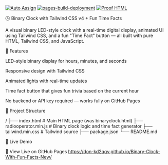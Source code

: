 [![Auto Assign](https://github.com/DON-KD2QQV/Binary-Clock-With-Fun-Facts-New/actions/workflows/auto-assign.yml/badge.svg?branch=main)](https://github.com/DON-KD2QQV/Binary-Clock-With-Fun-Facts-New/actions/workflows/auto-assign.yml)
[![pages-build-deployment](https://github.com/DON-KD2QQV/Binary-Clock-With-Fun-Facts-New/actions/workflows/pages/pages-build-deployment/badge.svg?branch=main)](https://github.com/DON-KD2QQV/Binary-Clock-With-Fun-Facts-New/actions/workflows/pages/pages-build-deployment)
[![Proof HTML](https://github.com/DON-KD2QQV/Binary-Clock-With-Fun-Facts-New/actions/workflows/proof-html.yml/badge.svg?branch=main)](https://github.com/DON-KD2QQV/Binary-Clock-With-Fun-Facts-New/actions/workflows/proof-html.yml)

🕒 Binary Clock with Tailwind CSS v4 + Fun Time Facts

A visual binary LED-style clock with a real-time digital display, animated UI using Tailwind CSS, and a fun "Time Fact" button — all built with pure HTML, Tailwind CSS, and JavaScript.

🌟 Features

LED-style binary display for hours, minutes, and seconds

Responsive design with Tailwind CSS

Animated lights with real-time updates

Time fact button that gives fun trivia based on the current hour

No backend or API key required — works fully on GitHub Pages

📁 Project Structure

/
├── index.html          # Main HTML page (was binaryclock.html)
├── radiooperator.min.js           # Binary clock logic and time fact generator
├── tailwind.min.css      # Tailwind source
├── package.json
└── README.md

🚀 Live Demo

🔗 View Live on GitHub Pages
https://don-kd2qqv.github.io/Binary-Clock-With-Fun-Facts-New/
